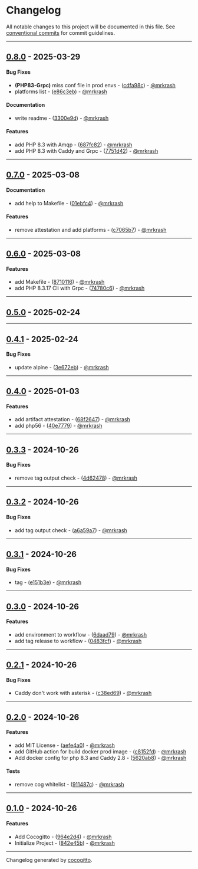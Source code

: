 # Changelog
All notable changes to this project will be documented in this file. See [conventional commits](https://www.conventionalcommits.org/) for commit guidelines.

- - -
## [0.8.0](https://github.com/mrkrash/Docker/compare/e86c3eb14b71e8814041a0bbcf6b5dd9115539e3..0.8.0) - 2025-03-29
#### Bug Fixes
- **(PHP83-Grpc)** miss conf file in prod envs - ([cdfa98c](https://github.com/mrkrash/Docker/commit/cdfa98c82267e9b9d2c0ce1d983c937f50fbe8e8)) - [@mrkrash](https://github.com/mrkrash)
- platforms list - ([e86c3eb](https://github.com/mrkrash/Docker/commit/e86c3eb14b71e8814041a0bbcf6b5dd9115539e3)) - [@mrkrash](https://github.com/mrkrash)
#### Documentation
- write readme - ([3300e9d](https://github.com/mrkrash/Docker/commit/3300e9dd0697d46d60dea72ee954231e1563a56f)) - [@mrkrash](https://github.com/mrkrash)
#### Features
- add PHP 8.3 with Amqp - ([687fc82](https://github.com/mrkrash/Docker/commit/687fc82081b2f1d1c55e0edd36b8eb5caf0deea1)) - [@mrkrash](https://github.com/mrkrash)
- add PHP 8.3 with Caddy and Grpc - ([7751d42](https://github.com/mrkrash/Docker/commit/7751d420e6487cc2d2c52d114afa111c5939c8ef)) - [@mrkrash](https://github.com/mrkrash)

- - -

## [0.7.0](https://github.com/mrkrash/Docker/compare/01ebfc43924bb11c55fa45061a1f4b76028ec0cc..0.7.0) - 2025-03-08
#### Documentation
- add help to Makefile - ([01ebfc4](https://github.com/mrkrash/Docker/commit/01ebfc43924bb11c55fa45061a1f4b76028ec0cc)) - [@mrkrash](https://github.com/mrkrash)
#### Features
- remove attestation and add platforms - ([c7065b7](https://github.com/mrkrash/Docker/commit/c7065b7517d40ed44020be6b81f78c4d27612b2e)) - [@mrkrash](https://github.com/mrkrash)

- - -

## [0.6.0](https://github.com/mrkrash/Docker/compare/39e3f4f4a742449e7be9edfe304ca773d6ef889e..0.6.0) - 2025-03-08
#### Features
- add Makefile - ([8710116](https://github.com/mrkrash/Docker/commit/87101164300ae1dcfc5918b5094ee6ecb930c737)) - [@mrkrash](https://github.com/mrkrash)
- add PHP 8.3.17 Cli with Grpc - ([74780c6](https://github.com/mrkrash/Docker/commit/74780c6990109a27f4777b84452bc6b8e4aa2dfa)) - [@mrkrash](https://github.com/mrkrash)

- - -

## [0.5.0](https://github.com/mrkrash/Docker/compare/8420d2a7879563f4b413f3a12206193b2bacfe0b..0.5.0) - 2025-02-24

- - -

## [0.4.1](https://github.com/mrkrash/Docker/compare/3e672ebf5fbc28249c27dd7581c0a4d1eb345918..0.4.1) - 2025-02-24
#### Bug Fixes
- update alpine - ([3e672eb](https://github.com/mrkrash/Docker/commit/3e672ebf5fbc28249c27dd7581c0a4d1eb345918)) - [@mrkrash](https://github.com/mrkrash)

- - -

## [0.4.0](https://github.com/mrkrash/Docker/compare/40e7779d3b79adce1e6e928d1aff7b9a11d2ec8a..0.4.0) - 2025-01-03
#### Features
- add artifact attestation - ([68f2647](https://github.com/mrkrash/Docker/commit/68f26473d62c889de17c5602df5acfdc3bfbad34)) - [@mrkrash](https://github.com/mrkrash)
- add php56 - ([40e7779](https://github.com/mrkrash/Docker/commit/40e7779d3b79adce1e6e928d1aff7b9a11d2ec8a)) - [@mrkrash](https://github.com/mrkrash)

- - -

## [0.3.3](https://github.com/mrkrash/Docker/compare/4d62478e74e5084c4bcddc6dab3c2dcaad8420c9..0.3.3) - 2024-10-26
#### Bug Fixes
- remove tag output check - ([4d62478](https://github.com/mrkrash/Docker/commit/4d62478e74e5084c4bcddc6dab3c2dcaad8420c9)) - [@mrkrash](https://github.com/mrkrash)

- - -

## [0.3.2](https://github.com/mrkrash/Docker/compare/a6a59a735de895ff2445031a123c69211b608045..0.3.2) - 2024-10-26
#### Bug Fixes
- add tag output check - ([a6a59a7](https://github.com/mrkrash/Docker/commit/a6a59a735de895ff2445031a123c69211b608045)) - [@mrkrash](https://github.com/mrkrash)

- - -

## [0.3.1](https://github.com/mrkrash/Docker/compare/e151b3e5656a2dc60675e00f3a488dd8c6331aea..0.3.1) - 2024-10-26
#### Bug Fixes
- tag - ([e151b3e](https://github.com/mrkrash/Docker/commit/e151b3e5656a2dc60675e00f3a488dd8c6331aea)) - [@mrkrash](https://github.com/mrkrash)

- - -

## [0.3.0](https://github.com/mrkrash/Docker/compare/0483fcf35ecff45abed0441f7c895379814b663f..0.3.0) - 2024-10-26
#### Features
- add environment to workflow - ([6daad79](https://github.com/mrkrash/Docker/commit/6daad79dfaad939500c1896df30b3299b66c873f)) - [@mrkrash](https://github.com/mrkrash)
- add tag release to workflow - ([0483fcf](https://github.com/mrkrash/Docker/commit/0483fcf35ecff45abed0441f7c895379814b663f)) - [@mrkrash](https://github.com/mrkrash)

- - -

## [0.2.1](https://github.com/mrkrash/Docker/compare/32f896bdfdc1af3eb9f37008ab1fd898129bdcb6..0.2.1) - 2024-10-26
#### Bug Fixes
- Caddy don't work with asterisk - ([c38ed69](https://github.com/mrkrash/Docker/commit/c38ed69ea3641dd2ac9f24b7415019611d4915b3)) - [@mrkrash](https://github.com/mrkrash)

- - -

## [0.2.0](https://github.com/mrkrash/Docker/compare/81dd74d8b8992ce028a1b3fef76f1fef3614f51c..0.2.0) - 2024-10-26
#### Features
- add MIT License - ([aefe4a0](https://github.com/mrkrash/Docker/commit/aefe4a0ce4a39ea0b110875515c622f56a67f9d2)) - [@mrkrash](https://github.com/mrkrash)
- add GitHub action for build docker prod image - ([c8152fd](https://github.com/mrkrash/Docker/commit/c8152fdc79643c6ba902dd972304c8fea9f87721)) - [@mrkrash](https://github.com/mrkrash)
- Add docker config for php 8.3 and Caddy 2.8 - ([5620ab8](https://github.com/mrkrash/Docker/commit/5620ab877b5bb43a092b55d0a46aaf127009a729)) - [@mrkrash](https://github.com/mrkrash)
#### Tests
- remove cog whitelist - ([911487c](https://github.com/mrkrash/Docker/commit/911487ce4daa25881b4f26b5b34bd0d6e16fa923)) - [@mrkrash](https://github.com/mrkrash)

- - -

## [0.1.0](https://github.com/mrkrash/Docker/compare/842e45b4a4a956f7f3f61891e3df79d115a03325..0.1.0) - 2024-10-26
#### Features
- Add Cocogitto - ([964e2d4](https://github.com/mrkrash/Docker/commit/964e2d4306f5573e4d80069ef97594ab03139496)) - [@mrkrash](https://github.com/mrkrash)
- Initialize Project - ([842e45b](https://github.com/mrkrash/Docker/commit/842e45b4a4a956f7f3f61891e3df79d115a03325)) - [@mrkrash](https://github.com/mrkrash)

- - -

Changelog generated by [cocogitto](https://github.com/cocogitto/cocogitto).